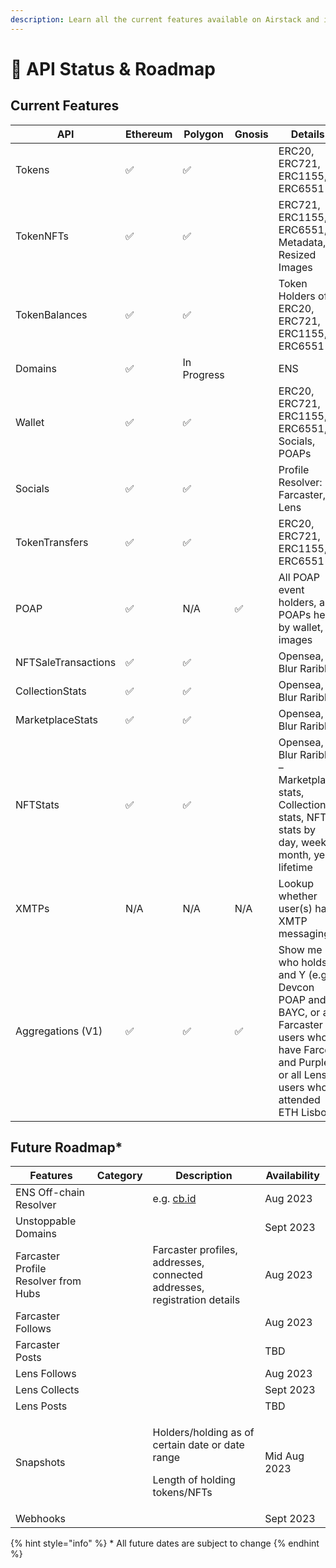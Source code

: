 ```yaml
---
description: Learn all the current features available on Airstack and its future roadmap.
---
```


# 🚦 API Status & Roadmap

## Current Features

<table data-full-width="true"><thead><tr><th width="214">API</th><th width="105">Ethereum</th><th width="101">Polygon</th><th width="87">Gnosis</th><th>Details</th></tr></thead><tbody><tr><td>Tokens</td><td>✅</td><td>✅</td><td></td><td>ERC20, ERC721, ERC1155, ERC6551</td></tr><tr><td>TokenNFTs</td><td>✅</td><td>✅</td><td></td><td>ERC721, ERC1155, ERC6551, Metadata, Resized Images</td></tr><tr><td>TokenBalances</td><td>✅</td><td>✅</td><td></td><td>Token Holders of ERC20, ERC721, ERC1155, ERC6551</td></tr><tr><td>Domains</td><td>✅</td><td>In Progress</td><td></td><td>ENS</td></tr><tr><td>Wallet</td><td>✅</td><td>✅</td><td></td><td>ERC20, ERC721, ERC1155, ERC6551, Socials, POAPs</td></tr><tr><td>Socials</td><td>✅</td><td>✅</td><td></td><td>Profile Resolver: Farcaster, Lens</td></tr><tr><td>TokenTransfers</td><td>✅</td><td>✅</td><td></td><td>ERC20, ERC721, ERC1155, ERC6551</td></tr><tr><td>POAP</td><td>✅</td><td>N/A</td><td>✅</td><td>All POAP event holders, all POAPs held by wallet, images</td></tr><tr><td>NFTSaleTransactions</td><td>✅</td><td>✅</td><td></td><td>Opensea, Blur Rarible</td></tr><tr><td>CollectionStats</td><td>✅</td><td>✅</td><td></td><td>Opensea, Blur Rarible</td></tr><tr><td>MarketplaceStats</td><td>✅</td><td>✅</td><td></td><td>Opensea, Blur Rarible</td></tr><tr><td>NFTStats</td><td>✅</td><td>✅</td><td></td><td>Opensea, Blur Rarible – Marketplace stats, Collection stats, NFT stats by day, week, month, year, lifetime</td></tr><tr><td>XMTPs</td><td>N/A</td><td>N/A</td><td>N/A</td><td>Lookup whether user(s) has XMTP messaging</td></tr><tr><td>Aggregations (V1)</td><td>✅</td><td>✅</td><td>✅</td><td>Show me who holds X and Y (e.g. Devcon POAP and BAYC, or all Farcaster users who have Farcon and Purple, or all Lens users who attended ETH Lisbon)</td></tr></tbody></table>

## Future Roadmap\*

<table><thead><tr><th>Features</th><th data-type="select">Category</th><th>Description</th><th>Availability</th></tr></thead><tbody><tr><td>ENS Off-chain Resolver</td><td></td><td>e.g. <a href="http://cb.id">cb.id</a></td><td>Aug 2023</td></tr><tr><td>Unstoppable Domains</td><td></td><td></td><td>Sept 2023</td></tr><tr><td>Farcaster Profile Resolver from Hubs</td><td></td><td>Farcaster profiles, addresses, connected addresses, registration details</td><td>Aug 2023</td></tr><tr><td>Farcaster Follows</td><td></td><td></td><td>Aug 2023</td></tr><tr><td>Farcaster Posts</td><td></td><td></td><td>TBD</td></tr><tr><td>Lens Follows</td><td></td><td></td><td>Aug 2023</td></tr><tr><td>Lens Collects</td><td></td><td></td><td>Sept 2023</td></tr><tr><td>Lens Posts</td><td></td><td></td><td>TBD</td></tr><tr><td>Snapshots</td><td></td><td><p>Holders/holding as of certain date or date range</p><p></p><p>Length of holding tokens/NFTs</p></td><td>Mid Aug 2023</td></tr><tr><td>Webhooks</td><td></td><td></td><td>Sept 2023</td></tr></tbody></table>

{% hint style="info" %}
\* All future dates are subject to change
{% endhint %}
